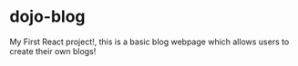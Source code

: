 # dojo-blog
 My First React project!, this is a basic blog webpage which allows users to create their own blogs!
